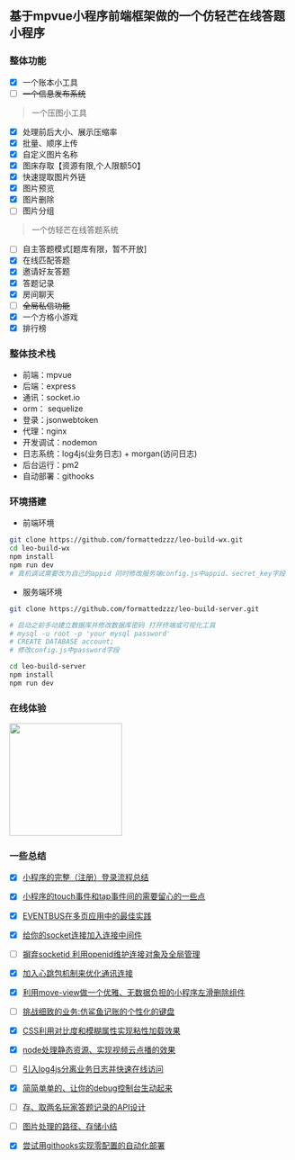 ## 基于mpvue小程序前端框架做的一个仿轻芒在线答题小程序

### 整体功能

- [x] 一个账本小工具
- [ ] ~~一个信息发布系统~~

> 一个压图小工具

- [x] 处理前后大小、展示压缩率
- [x] 批量、顺序上传
- [x] 自定义图片名称
- [x] 图床存取【资源有限,个人限额50】
- [x] 快速提取图片外链
- [x] 图片预览
- [x] 图片删除
- [ ] 图片分组

> 一个仿轻芒在线答题系统

- [ ] 自主答题模式[题库有限，暂不开放]
- [x] 在线匹配答题
- [x] 邀请好友答题
- [x] 答题记录
- [x] 房间聊天
- [ ] ~~全局私信功能~~
- [x] 一个方格小游戏
- [x] 排行榜

### 整体技术栈

- 前端：mpvue
- 后端：express
- 通讯：socket.io
- orm： sequelize
- 登录：jsonwebtoken
- 代理：nginx
- 开发调试：nodemon
- 日志系统：log4js(业务日志) + morgan(访问日志)
- 后台运行：pm2
- 自动部署：githooks

### 环境搭建

- 前端环境

```bash
git clone https://github.com/formattedzzz/leo-build-wx.git
cd leo-build-wx
npm install
npm run dev
# 真机调试需要改为自己的appid 同时修改服务端config.js中appid、secret_key字段
```

- 服务端环境

```bash
git clone https://github.com/formattedzzz/leo-build-server.git

# 启动之前手动建立数据库并修改数据库密码 打开终端或可视化工具
# mysql -u root -p 'your mysql password'
# CREATE DATABASE account;
# 修改config.js中password字段

cd leo-build-server
npm install
npm run dev
```

### 在线体验

<img src="https://i.loli.net/2019/01/20/5c434b5c6a01c.jpg" width="200" height="200">

### 一些总结

- [x] [小程序的完整（注册）登录流程总结](https://github.com/formattedzzz/leo-build-wx/blob/master/summary/register-login.md)

- [x] [小程序的touch事件和tap事件间的需要留心的一些点](https://github.com/formattedzzz/leo-build-wx/blob/master/summary/mp-event.md)

- [x] [EVENTBUS在多页应用中的最佳实践](https://github.com/formattedzzz/leo-build-wx/blob/master/summary/event-bus.md)

- [x] [给你的socket连接加入连接中间件](https://github.com/formattedzzz/leo-build-wx/blob/master/summary/socket-middleware.md)

- [ ] [摒弃socketid 利用openid维护连接对象及全局管理](https://github.com/formattedzzz/leo-build-wx/blob/master/summary/socket-manager.md)

- [x] [加入心跳包机制来优化通讯连接](https://github.com/formattedzzz/leo-build-wx/blob/master/summary/socket-beats.md)

- [x] [利用move-view做一个优雅、无数据负担的小程序左滑删除组件](https://github.com/formattedzzz/smooth-slider4mp)

- [ ] [挑战细致的业务:仿鲨鱼记账的个性化的键盘](https://github.com/formattedzzz/leo-build-wx/blob/master/summary/custom-keyboard.md)

- [x] [CSS利用对比度和模糊属性实现粘性加载效果](https://github.com/formattedzzz/leo-build-wx/blob/master/summary/stickiness-effect.md)

- [x] [node处理静态资源、实现视频云点播的效果](https://github.com/formattedzzz/leo-build-wx/blob/master/summary/video-flow.md)

- [ ] [引入log4js分离业务日志并快速在线访问](https://github.com/formattedzzz/leo-build-wx/blob/master/summary/node-logs.md)

- [x] [简简单单的、让你的debug控制台生动起来](https://github.com/formattedzzz/leo-build-wx/blob/master/summary/colorful-debug.md)

- [ ] [存、取两名玩家答题记录的API设计](https://github.com/formattedzzz/leo-build-wx/blob/master/summary/qa-records.md)

- [ ] [图片处理的路径、存储小结](https://github.com/formattedzzz/leo-build-wx/blob/master/summary/img-handle.md)

- [x] [尝试用githooks实现零配置的自动化部署](https://github.com/formattedzzz/leo-build-wx/blob/master/summary/git-hooks.md)
